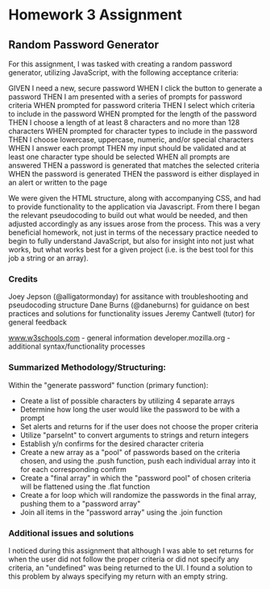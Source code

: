 # Homework 3 Assignment 
## Random Password Generator

For this assignment, I was tasked with creating a random password generator, utilizing JavaScript, with the following acceptance criteria:

GIVEN I need a new, secure password
WHEN I click the button to generate a password
THEN I am presented with a series of prompts for password criteria
WHEN prompted for password criteria
THEN I select which criteria to include in the password
WHEN prompted for the length of the password
THEN I choose a length of at least 8 characters and no more than 128 characters
WHEN prompted for character types to include in the password
THEN I choose lowercase, uppercase, numeric, and/or special characters
WHEN I answer each prompt
THEN my input should be validated and at least one character type should be selected
WHEN all prompts are answered
THEN a password is generated that matches the selected criteria
WHEN the password is generated
THEN the password is either displayed in an alert or written to the page


We were given the HTML structure, along with accompanying CSS, and had to provide functionality to the application via Javascript. From there I began the relevant pseudocoding to build out what would be needed, and then adjusted accordingly as any issues arose from the process. This was a very beneficial homework, not just in terms of the necessary practice needed to begin to fully understand JavaScript, but also for insight into not just what works, but what works best for a given project (i.e. is the best tool for this job a string or an array).

### Credits
Joey Jepson (@alligatormonday) for assitance with troubleshooting and pseudocoding structure
Dane Burns (@daneburns) for guidance on best practices and solutions for functionality issues
Jeremy Cantwell (tutor) for general feedback

www.w3schools.com - general information
developer.mozilla.org - additional syntax/functionality processes

### Summarized Methodology/Structuring:

Within the "generate password" function (primary function):

- Create a list of possible characters by utilizing 4 separate arrays
- Determine how long the user would like the password to be with a prompt
- Set alerts and returns for if the user does not choose the proper criteria
- Utilize "parseInt" to convert arguments to strings and return integers
- Establish y/n confirms for the desired character criteria
- Create a new array as a "pool" of passwords based on the criteria chosen, and using the .push function, push each individual array into it for each corresponding confirm
- Create a "final array" in which the "password pool" of chosen criteria will be flattened using the .flat function
- Create a for loop which will randomize the passwords in the final array, pushing them to a "password array"
- Join all items in the "password array" using the .join function

### Additional issues and solutions
I noticed during this assignment that although I was able to set returns for when the user did not follow the proper criteria or did not specify any criteria, an "undefined" was being returned to the UI. I found a solution to this problem by always specifying my return with an empty string.

